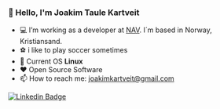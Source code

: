 ### :wave: Hello, I'm Joakim Taule Kartveit
- :computer: I’m working as a developer at [NAV](https://nav.no). I´m based in Norway, Kristiansand.
- :soccer: i like to play soccer sometimes
- :penguin: Current OS **Linux**
- :heart: Open Source Software
- 📫 How to reach me: joakimkartveit@gmail.com

[![Linkedin Badge](https://img.shields.io/badge/-LinkedIn-blue?style=flat-square&logo=Linkedin&logoColor=white&link=https://www.linkedin.com/in/harshkumarkhatri/)](https://www.linkedin.com/in/joakim-taule-kartveit-7633aa84/)
